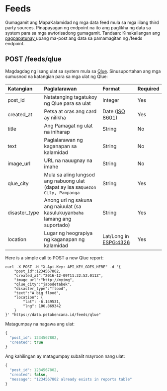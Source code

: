 # Feeds

Gumagamit ang MapaKalamidad ng mga data feed mula sa mga iilang third party sources. Pinapayagan ng endpoint na ito ang paglikha ng data sa system para sa mga awtorisadong gumagamit. Tandaan: Kinakailangan ang [pagpapatunay ](https://docs.petabencana.id/general/authentication)upang ma-post ang data sa pamamagitan ng /feeds endpoint.

## POST /feeds/qlue

Magdagdag ng isang ulat sa system mula sa [Qlue](https://www.qlue.co.id/). Sinusuportahan ang mga sumusnod na katangian para sa mga ulat ng Qlue:

| Katangian | Paglalarawan | Format | Required |
| :--- | :--- | :--- | :--- |
| post\_id | Natatanging tagatukoy ng Qlue para sa ulat | Integer | Yes |
| created\_at | Petsa at oras ang card ay nilikha | Date \([ISO 8601](http://www.iso.org/iso/home/standards/iso8601.htm)\) | Yes |
| title | Ang Pamagat ng ulat na iniharap | String | No |
| text | Paglalarawan ng kaganapan sa kalamidad | String | No |
| image\_url | URL na nauugnay na imahe | String | No |
| qlue\_city | Mula sa aling lungsod ang nabuong ulat \(dapat ay isa sa`Quezon City, Pampanga` | String | Yes |
| disaster\_type | Anong uri ng sakuna ang naiuulat \(sa kasulukuyan`baha` lamang ang suportado\) | String | Yes |
| location | Lugar ng heograpiya ng kaganapan ng kalamidad | Lat/Long in [ESPG:4326](http://spatialreference.org/ref/epsg/wgs-84/) | Yes |

Here is a simple call to POST a new Qlue report:

```text
curl -X POST -H "X-Api-Key: API_KEY_GOES_HERE" -d '{
    "post_id":1234567802,
    "created_at":"2016-12-09T11:32:52.011Z",
    "image_url":"http://myimg",
    "qlue_city":"jabodetabek",
    "disaster_type":"flood",
    "text":"A big flood",
    "location": {
        "lat": -6.149531,
        "lng": 106.869342
    }
}' "https://data.petabencana.id/feeds/qlue"
```

Matagumpay na nagawa ang ulat:

```javascript
{
  "post_id": 1234567802,
  "created": true
}
```

Ang kahilingan ay matagumpay subalit mayroon nang ulat:

```javascript
{
  "post_id": 1234567802,
  "created": false,
  "message": "1234567802 already exists in reports table"
}
```

